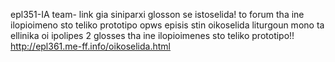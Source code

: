 epl351-IA team- link gia siniparxi glosson se istoselida! to forum tha ine ilopioimeno sto teliko prototipo
opws episis stin oikoselida liturgoun mono ta ellinika oi ipolipes 2 glosses tha ine ilopioimenes sto 
teliko prototipo!!
http://epl361.me-ff.info/oikoselida.html
